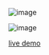 ![image](https://user-images.githubusercontent.com/85465559/159894943-2ecacf51-9c99-4845-99e7-5100ca77e44d.png)

![image](https://user-images.githubusercontent.com/85465559/159895154-802ad065-1ff2-4c9b-be89-b8de3761c44b.png)

[live demo](https://oybekkayumov.github.io/Guess-My-Number/)
